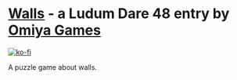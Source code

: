 # [Walls](https://omiyagames.itch.io/walls) - a Ludum Dare 48 entry by [Omiya Games](https://omiyagames.com) 

[![ko-fi](https://www.ko-fi.com/img/githubbutton_sm.svg)](https://ko-fi.com/I3I51KS8F)

A puzzle game about walls.